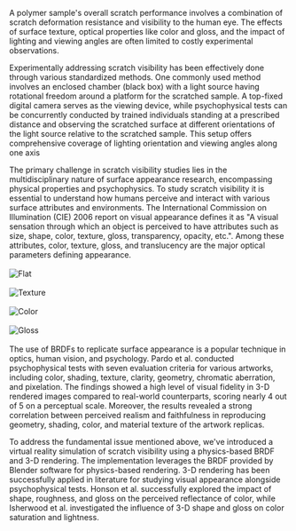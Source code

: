 A polymer sample's overall scratch performance involves a combination of scratch deformation resistance and visibility to the human eye. The effects of surface texture, optical properties like color and gloss, and the impact of lighting and viewing angles are often limited to costly experimental observations.

Experimentally addressing scratch visibility has been effectively done through various standardized methods. One commonly used method involves an enclosed chamber (black box) with a light source having rotational freedom around a platform for the scratched sample. A top-fixed digital camera serves as the viewing device, while psychophysical tests can be concurrently conducted by trained individuals standing at a prescribed distance and observing the scratched surface at different orientations of the light source relative to the scratched sample. This setup offers comprehensive coverage of lighting orientation and viewing angles along one axis

The primary challenge in scratch visibility studies lies in the multidisciplinary nature of surface appearance research, encompassing physical properties and psychophysics. To study scratch visibility it is essential to understand how humans perceive and interact with various surface attributes and environments. The International Commission on Illumination (CIE) 2006 report on visual appearance defines it as "A visual sensation through which an object is perceived to have attributes such as size, shape, color, texture, gloss, transparency, opacity, etc.". Among these attributes, color, texture, gloss, and translucency are the major optical parameters defining appearance.
<br> <br>
![Flat](https://github.com/sumitkhatritamu/sumitkhatritamu.github.io/assets/159637141/5a069d86-dbaf-42e5-be26-d0e33c289ac4)
<br> <br>
![Texture](https://github.com/sumitkhatritamu/sumitkhatritamu.github.io/assets/159637141/fbb3e307-4229-458a-95c1-80f782d6b6e3)
<br> <br>
![Color](https://github.com/sumitkhatritamu/sumitkhatritamu.github.io/assets/159637141/efccc1ec-2078-4609-9405-7531938f7016)
<br> <br>
![Gloss](https://github.com/sumitkhatritamu/sumitkhatritamu.github.io/assets/159637141/82121c03-43b1-46c2-b099-50ab8e13ea84)
<br> <br>
The use of BRDFs to replicate surface appearance is a popular technique in optics, human vision, and psychology. Pardo et al. conducted psychophysical tests with seven evaluation criteria for various artworks, including color, shading, texture, clarity, geometry, chromatic aberration, and pixelation. The findings showed a high level of visual fidelity in 3-D rendered images compared to real-world counterparts, scoring nearly 4 out of 5 on a perceptual scale. Moreover, the results revealed a strong correlation between perceived realism and faithfulness in reproducing geometry, shading, color, and material texture of the artwork replicas.

To address the fundamental issue mentioned above, we've introduced a virtual reality simulation of scratch visibility using a physics-based BRDF and 3-D rendering. The implementation leverages the BRDF provided by Blender software for physics-based rendering. 3-D rendering has been successfully applied in literature for studying visual appearance alongside psychophysical tests. Honson et al. successfully explored the impact of shape, roughness, and gloss on the perceived reflectance of color, while Isherwood et al. investigated the influence of 3-D shape and gloss on color saturation and lightness.
